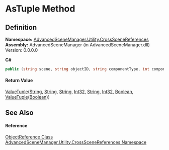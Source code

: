 # AsTuple Method




## Definition
**Namespace:** <a href="N_AdvancedSceneManager_Utility_CrossSceneReferences.md">AdvancedSceneManager.Utility.CrossSceneReferences</a>  
**Assembly:** AdvancedSceneManager (in AdvancedSceneManager.dll) Version: 0.0.0.0

**C#**
``` C#
public (string scene, string objectID, string componentType, int componentTypeIndex, string field, int index, bool isTargetingArray, (bool ) isTargetingUnityEvent) AsTuple()
```



#### Return Value
<a href="https://learn.microsoft.com/dotnet/api/system.valuetuple-8" target="_blank" rel="noopener noreferrer">ValueTuple</a>(<a href="https://learn.microsoft.com/dotnet/api/system.string" target="_blank" rel="noopener noreferrer">String</a>, <a href="https://learn.microsoft.com/dotnet/api/system.string" target="_blank" rel="noopener noreferrer">String</a>, <a href="https://learn.microsoft.com/dotnet/api/system.string" target="_blank" rel="noopener noreferrer">String</a>, <a href="https://learn.microsoft.com/dotnet/api/system.int32" target="_blank" rel="noopener noreferrer">Int32</a>, <a href="https://learn.microsoft.com/dotnet/api/system.string" target="_blank" rel="noopener noreferrer">String</a>, <a href="https://learn.microsoft.com/dotnet/api/system.int32" target="_blank" rel="noopener noreferrer">Int32</a>, <a href="https://learn.microsoft.com/dotnet/api/system.boolean" target="_blank" rel="noopener noreferrer">Boolean</a>, <a href="https://learn.microsoft.com/dotnet/api/system.valuetuple-1" target="_blank" rel="noopener noreferrer">ValueTuple</a>(<a href="https://learn.microsoft.com/dotnet/api/system.boolean" target="_blank" rel="noopener noreferrer">Boolean</a>))

## See Also


#### Reference
<a href="T_AdvancedSceneManager_Utility_CrossSceneReferences_ObjectReference.md">ObjectReference Class</a>  
<a href="N_AdvancedSceneManager_Utility_CrossSceneReferences.md">AdvancedSceneManager.Utility.CrossSceneReferences Namespace</a>  
